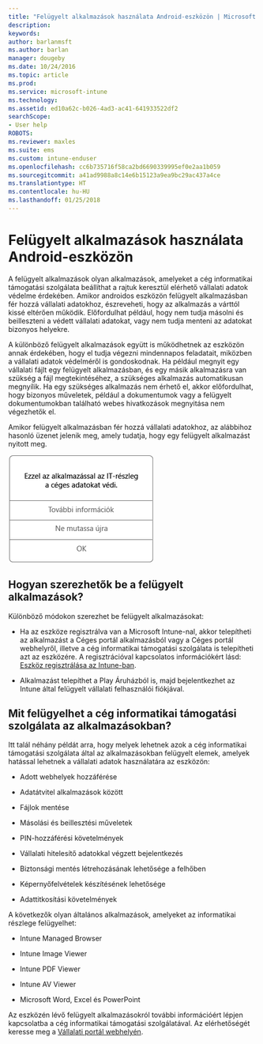 ```yaml
---
title: "Felügyelt alkalmazások használata Android-eszközön | Microsoft Docs"
description: 
keywords: 
author: barlanmsft
ms.author: barlan
manager: dougeby
ms.date: 10/24/2016
ms.topic: article
ms.prod: 
ms.service: microsoft-intune
ms.technology: 
ms.assetid: ed10a62c-b026-4ad3-ac41-641933522df2
searchScope:
- User help
ROBOTS: 
ms.reviewer: maxles
ms.suite: ems
ms.custom: intune-enduser
ms.openlocfilehash: cc6b735716f58ca2bd6690339995ef0e2aa1b059
ms.sourcegitcommit: a41ad9988a8c14e6b15123a9ea9bc29ac437a4ce
ms.translationtype: HT
ms.contentlocale: hu-HU
ms.lasthandoff: 01/25/2018
---
```

# <a name="use-managed-apps-on-your-android-device"></a>Felügyelt alkalmazások használata Android-eszközön

A felügyelt alkalmazások olyan alkalmazások, amelyeket a cég informatikai támogatási szolgálata beállíthat a rajtuk keresztül elérhető vállalati adatok védelme érdekében. Amikor androidos eszközön felügyelt alkalmazásban fér hozzá vállalati adatokhoz, észreveheti, hogy az alkalmazás a várttól kissé eltérően működik. Előfordulhat például, hogy nem tudja másolni és beilleszteni a védett vállalati adatokat, vagy nem tudja menteni az adatokat bizonyos helyekre.

A különböző felügyelt alkalmazások együtt is működhetnek az eszközön annak érdekében, hogy el tudja végezni mindennapos feladatait, miközben a vállalati adatok védelméről is gondoskodnak. Ha például megnyit egy vállalati fájlt egy felügyelt alkalmazásban, és egy másik alkalmazásra van szükség a fájl megtekintéséhez, a szükséges alkalmazás automatikusan megnyílik. Ha egy szükséges alkalmazás nem érhető el, akkor előfordulhat, hogy bizonyos műveletek, például a dokumentumok vagy a felügyelt dokumentumokban található webes hivatkozások megnyitása nem végezhetők el.

Amikor felügyelt alkalmazásban fér hozzá vállalati adatokhoz, az alábbihoz hasonló üzenet jelenik meg, amely tudatja, hogy egy felügyelt alkalmazást nyitott meg.

![open-managed-apps-message](./media/managed-apps-message.png)

## <a name="how-do-i-get-managed-apps"></a>Hogyan szerezhetők be a felügyelt alkalmazások?
Különböző módokon szerezhet be felügyelt alkalmazásokat:

-   Ha az eszköze regisztrálva van a Microsoft Intune-nal, akkor telepítheti az alkalmazást a Céges portál alkalmazásból vagy a Céges portál webhelyről, illetve a cég informatikai támogatási szolgálata is telepítheti azt az eszközére. A regisztrációval kapcsolatos információkért lásd: [Eszköz regisztrálása az Intune-ban](enroll-your-device-in-Intune-android.md).

-   Alkalmazást telepíthet a Play Áruházból is, majd bejelentkezhet az Intune által felügyelt vállalati felhasználói fiókjával.

## <a name="what-can-my-company-support-manage-in-an-app"></a>Mit felügyelhet a cég informatikai támogatási szolgálata az alkalmazásokban?
Itt talál néhány példát arra, hogy melyek lehetnek azok a cég informatikai támogatási szolgálata által az alkalmazásokban felügyelt elemek, amelyek hatással lehetnek a vállalati adatok használatára az eszközön:

-   Adott webhelyek hozzáférése

-   Adatátvitel alkalmazások között

-   Fájlok mentése

-   Másolási és beillesztési műveletek

-   PIN-hozzáférési követelmények

-   Vállalati hitelesítő adatokkal végzett bejelentkezés

-   Biztonsági mentés létrehozásának lehetősége a felhőben

-   Képernyőfelvételek készítésének lehetősége

-   Adattitkosítási követelmények

A következők olyan általános alkalmazások, amelyeket az informatikai részlege felügyelhet:

-   Intune Managed Browser

-   Intune Image Viewer

-   Intune PDF Viewer

-   Intune AV Viewer

-   Microsoft Word, Excel és PowerPoint

Az eszközén lévő felügyelt alkalmazásokról további információért lépjen kapcsolatba a cég informatikai támogatási szolgálatával. Az elérhetőségét keresse meg a [Vállalati portál webhelyén](https://portal.manage.microsoft.com#HelpDeskDialog).
